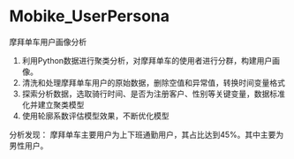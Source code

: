 # Mobike_UserPersona
摩拜单车用户画像分析
1. 利用Python数据进行聚类分析，对摩拜单车的使用者进行分群，构建用户画像。
2. 清洗和处理摩拜单车用户的原始数据，删除空值和异常值，转换时间变量格式
3. 探索分析数据，选取骑行时间、是否为注册客户、性别等关键变量，数据标准化并建立聚类模型
4. 使用轮廓系数评估模型效果，不断优化模型

分析发现：
摩拜单车主要用户为上下班通勤用户，其占比达到45%。其中主要为男性用户。
